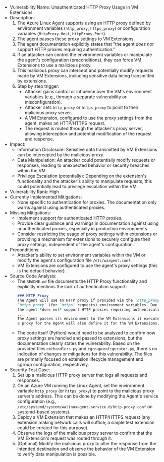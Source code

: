 - Vulnerability Name: Unauthenticated HTTP Proxy Usage in VM Extensions
- Description:
  1. The Azure Linux Agent supports using an HTTP proxy defined by environment variables (`http_proxy`, `https_proxy`) or configuration variables (`HttpProxy.Host`, `HttpProxy.Port`).
  2. The agent passes these proxy settings to VM Extensions.
  3. The agent documentation explicitly states that "the agent *does not* support HTTP proxies requiring authentication."
  4. If an attacker can control the environment variables or manipulate the agent's configuration (preconditions), they can force VM Extensions to use a malicious proxy.
  5. This malicious proxy can intercept and potentially modify requests made by VM Extensions, including sensitive data being transmitted by extensions.
  6. Step by step trigger:
     - Attacker gains control or influence over the VM's environment variables (e.g., through a separate vulnerability or misconfiguration).
     - Attacker sets `http_proxy` or `https_proxy` to point to their malicious proxy server.
     - A VM Extension, configured to use the proxy settings from the agent, makes an HTTP/HTTPS request.
     - The request is routed through the attacker's proxy server, allowing interception and potential modification of the request and response.
- Impact:
  - Information Disclosure: Sensitive data transmitted by VM Extensions can be intercepted by the malicious proxy.
  - Data Manipulation: An attacker could potentially modify requests or responses, leading to unexpected behavior or security breaches within the VM.
  - Privilege Escalation (potentially): Depending on the extension's functionality and the attacker's ability to manipulate requests, this could potentially lead to privilege escalation within the VM.
- Vulnerability Rank: High
- Currently Implemented Mitigations:
  - None specific to authentication for proxies. The documentation only warns against using authenticated proxies.
- Missing Mitigations:
  - Implement support for authenticated HTTP proxies.
  - Provide clear guidance and warnings in documentation against using unauthenticated proxies, especially in production environments.
  - Consider restricting the usage of proxy settings within extensions or providing a mechanism for extensions to securely configure their proxy settings, independent of the agent's configuration.
- Preconditions:
  - Attacker's ability to set environment variables within the VM or modify the agent's configuration file `/etc/waagent.conf`.
  - VM Extensions are configured to use the agent's proxy settings (this is the default behavior).
- Source Code Analysis:
  - The `README.md` file documents the HTTP Proxy functionality and explicitly mentions the lack of authentication support:
    ```markdown
    ### HTTP Proxy
    The Agent will use an HTTP proxy if provided via the `http_proxy` (for `http` requests) or
    `https_proxy` (for `https` requests) environment variables. Due to limitations of Python,
    the agent *does not* support HTTP proxies requiring authentication.
    ...
    The Agent passes its environment to the VM Extensions it executes, including `http_proxy` and `https_proxy`, so defining
    a proxy for the Agent will also define it for the VM Extensions.
    ```
  - The code itself (Python) would need to be analyzed to confirm how proxy settings are handled and passed to extensions, but the documentation clearly states the vulnerability. Based on the provided files `exthandlers.py` and `cgroupconfigurator.py`, there's no indication of changes or mitigations for this vulnerability. The files are primarily focused on extension lifecycle management and cgroup configuration, respectively.
- Security Test Case:
  1. Set up a malicious HTTP proxy server that logs all requests and responses.
  2. On an Azure VM running the Linux Agent, set the environment variable `http_proxy` (or `https_proxy`) to point to the malicious proxy server's address. This can be done by modifying the Agent's service configuration (e.g., `/etc/systemd/system/walinuxagent.service.d/http-proxy.conf` on systemd-based systems).
  3. Deploy a VM Extension that makes an HTTP/HTTPS request (any extension making network calls will suffice; a simple test extension could be created for this purpose).
  4. Observe the logs of the malicious proxy server to confirm that the VM Extension's request was routed through it.
  5. (Optional) Modify the malicious proxy to alter the response from the intended destination and observe the behavior of the VM Extension to verify data manipulation is possible.